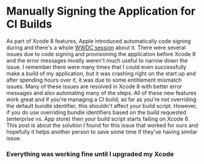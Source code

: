 # Manually Signing the Application for CI Builds

As part of Xcode 8 features, Apple introduced automatically code signing during and there's a whole [WWDC session](https://developer.apple.com/videos/play/wwdc2016/401/) about it. There were several issues due to code signing and provisioning the application before Xcode 8 and the error messages mostly weren't much useful to narrow down the issue. I remember there were many times that I could even successfully make a build of my application, but it was crashing right on the start up and after spending hours over it, it was due to some entitlement mismatch issues. Many of these issues are resolved in Xcode 8 with better error messages and also automating many of the steps. All of these new features work great and if you're managing a CI build, as far as you're not overriding the default bundle identifier, this shouldn't affect your build script. However, if you do use overriding bundle identifiers based on the build requested (enterprise vs. App store) then your build script starts failing on Xcode 8. This post is about the solution I found for this issue that worked for ours and hopefully it helps another person to save some time if they've having similar issue.

### Everything was working fine until I upgraded my Xcode
